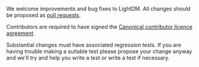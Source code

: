 We welcome improvements and bug fixes to LightDM. All changes should be proposed as [pull requests](https://github.com/canonical/lightdm/pulls).

Contributors are required to have signed the [Canonical contributor licence agreement](http://www.ubuntu.com/legal/contributors).

Substantial changes must have associated regression tests. If you are having trouble making a suitable test please propose your change anyway and we'll try and help you write a test or write a test if necessary.
